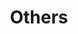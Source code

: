 ---
layout: page
title: Others
nav: true
nav_order: 6
dropdown: true
children: 
    - title: projects
      permalink: /projects/

    # - title: publications
    #   permalink: /publications/
    
---